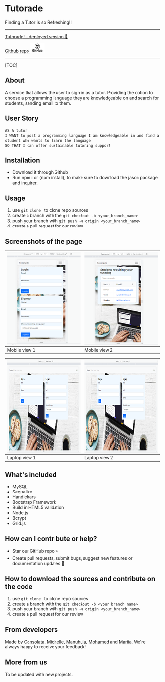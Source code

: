 # Tutorade
Finding a Tutor is so Refreshing!!

---
[Tutorade! - deployed version 🚀](https://conso97.github.io/Tutorade/) 

[Github repo <img src="public/img/octo.png" width="" height="30" alt="github icon"/>](https://github.com/Conso97/Tutorade) 

---
[TOC] 
## About 
A service that allows the user to sign in as a tutor. Providing the option to choose a programming language they are knowledgeable on and search for students, sending email to them.


## User Story

```
AS A tutor
I WANT to post a programming language I am knowledgeable in and find a student who wants to learn the language
SO THAT I can offer sustainable tutoring support
```
## Installation 
- Download it through Github
- Run npm i or (npm install), to make sure to download the jason package and inquirer.

## Usage 
1. use ```git clone ``` to clone repo sources
2. create a branch with the ```git checkout -b <your_branch_name>```
3. push your branch with ```git push -u origin <your_branch_name>``` 
4. create a pull request for our review

## Screenshots of the page

| <img src="public/img/mobile.PNG" width="250" height="300" alt="Mobile view main page"/>| <img src="public/img/mobile2.PNG" width="250" height="300" alt="Mobile view students-table page"/> |
| --- | --- |
| Mobile view 1  | Mobile view 2 |

| <img src="public/img/PC.PNG" width="500" height="300" alt="Laptop view main page"/>| <img src="public/img/PC.PNG" width="500" height="300" alt="Laptop view students-table page"/> |
| --- | --- |
| Laptop view 1  | Laptop view 2 |
## What's included

- MySQL
- Sequelize
- Handlebars
- Bootstrap Framework
- Build in HTML5 validation
- Node.js
- Bcrypt
- Grid.js

  
## How can I contribute or help?
- Star our GitHub repo :star:
- Create pull requests, submit bugs, suggest new features or documentation updates :wrench:

## How to download the sources and contribute on the code
1. use ```git clone ``` to clone repo sources
2. create a branch with the ```git checkout -b <your_branch_name>```
3. push your branch with ```git push -u origin <your_branch_name>``` 
4. create a pull request for our review

## From developers
Made by [Consolata](https://github.com/Conso97), [Michelle](https://github.com/michellecoder), [Manuhuia](https://github.com/ManuhuiaBarcham), [Mohamed](https://github.com/MohamedMesahel) and [Mariia](https://github.com/MaryVPie).
We're always happy to receive your feedback!

## More from us
To be updated with new projects.

